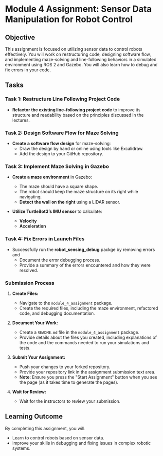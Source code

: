 # Module 4 Assignment: Sensor Data Manipulation for Robot Control

## Objective

This assignment is focused on utilizing sensor data to control robots effectively. You will work on restructuring code, designing software flow, and implementing maze-solving and line-following behaviors in a simulated environment using ROS 2 and Gazebo. You will also learn how to debug and fix errors in your code.

## Tasks

### Task 1: Restructure Line Following Project Code

- **Refactor the existing line-following project code** to improve its structure and readability based on the principles discussed in the lectures.

### Task 2: Design Software Flow for Maze Solving

- **Create a software flow design** for maze-solving:
  - Draw the design by hand or online using tools like Excalidraw.
  - Add the design to your GitHub repository.

### Task 3: Implement Maze Solving in Gazebo

- **Create a maze environment** in Gazebo:
  - The maze should have a square shape.
  - The robot should keep the maze structure on its right while navigating.
  - **Detect the wall on the right** using a LIDAR sensor.

- **Utilize TurtleBot3’s IMU sensor** to calculate:
  - **Velocity**
  - **Acceleration**

### Task 4: Fix Errors in Launch Files
- Successfully run the **robot_sensing_debug** packge by removing errors and
  - Document the error debugging process.
  - Provide a summary of the errors encountered and how they were resolved.

### Submission Process

1. **Create Files:**
   - Navigate to the `module_4_assignment` package.
   - Create the required files, including the maze environment, refactored code, and debugging documentation.

2. **Document Your Work:**
   - Create a `README.md` file in the `module_4_assignment` package.
   - Provide details about the files you created, including explanations of the code and the commands needed to run your simulations and tests.

3. **Submit Your Assignment:**
   - Push your changes to your forked repository.
   - Provide your repository link in the assignment submission text area.
   - **Note**: Ensure you press the "Start Assignment" button when you see the page (as it takes time to generate the pages).

4. **Wait for Review:**
   - Wait for the instructors to review your submission.

## Learning Outcome

By completing this assignment, you will:
- Learn to control robots based on sensor data.
- Improve your skills in debugging and fixing issues in complex robotic systems.